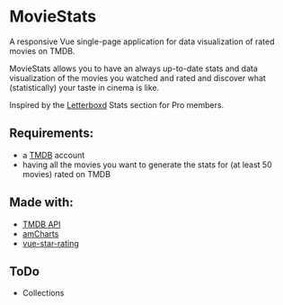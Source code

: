 # MovieStats

A responsive Vue single-page application for data visualization of rated movies on TMDB.

MovieStats allows you to have an always up-to-date stats and data visualization of the movies you watched and rated and discover what (statistically) your taste in cinema is like.

Inspired by the [Letterboxd](https://letterboxd.com/) Stats section for Pro members.

## Requirements:

-   a [TMDB](https://www.themoviedb.org/) account
-   having all the movies you want to generate the stats for (at least 50 movies) rated on TMDB

## Made with:

-   [TMDB API](https://developers.themoviedb.org/3)
-   [amCharts](https://www.amcharts.com/)
-   [vue-star-rating](https://github.com/craigh411/vue-star-rating)

## ToDo

-   Collections

<!-- ## Project setup

```
npm install
```

### Compiles and hot-reloads for development

```
npm run serve
```

### Compiles and minifies for production

```
npm run build
```

### Lints and fixes files

```
npm run lint
```

### Customize configuration

See [Configuration Reference](https://cli.vuejs.org/config/). -->
